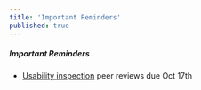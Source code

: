 ```yaml
---
title: 'Important Reminders'
published: true
---
```


##### Important Reminders

* [Usability inspection](https://canvas.sfu.ca/courses/36662/assignments/267545) peer reviews due Oct 17th
